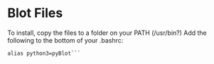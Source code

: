 # Blot Files

To install, copy the files to a folder on your PATH (/usr/bin?)
Add the following to the bottom of your .bashrc:

```alias python=pyBlot
alias python3=pyBlot```
